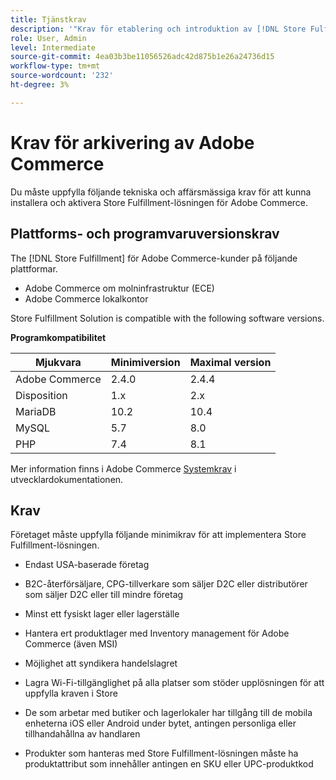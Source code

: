 ```yaml
---
title: Tjänstkrav
description: '"Krav för etablering och introduktion av [!DNL Store Fulfillment Manager] service"'
role: User, Admin
level: Intermediate
source-git-commit: 4ea03b3be11056526adc42d875b1e26a24736d15
workflow-type: tm+mt
source-wordcount: '232'
ht-degree: 3%

---
```



# Krav för arkivering av Adobe Commerce

Du måste uppfylla följande tekniska och affärsmässiga krav för att kunna installera och aktivera Store Fulfillment-lösningen för Adobe Commerce.

## Plattforms- och programvaruversionskrav

The [!DNL Store Fulfillment] för Adobe Commerce-kunder på följande plattformar.

* Adobe Commerce om molninfrastruktur (ECE)
* Adobe Commerce lokalkontor

Store Fulfillment Solution is compatible with the following software versions.

**Programkompatibilitet**

| **Mjukvara** | **Minimiversion** | **Maximal version** |
|----------------|---------------------|---------------------|
| Adobe Commerce | 2.4.0 | 2.4.4 |
| Disposition | 1.x | 2.x |
| MariaDB | 10.2 | 10.4 |
| MySQL | 5.7 | 8.0 |
| PHP | 7.4 | 8.1 |

Mer information finns i Adobe Commerce [Systemkrav](https://devdocs.magento.com/guides/v2.4/install-gde/system-requirements.html) i utvecklardokumentationen.

## Krav

Företaget måste uppfylla följande minimikrav för att implementera Store Fulfillment-lösningen.

* Endast USA-baserade företag

* B2C-återförsäljare, CPG-tillverkare som säljer D2C eller distributörer som säljer D2C eller till mindre företag

* Minst ett fysiskt lager eller lagerställe

* Hantera ert produktlager med Inventory management för Adobe Commerce (även MSI)

* Möjlighet att syndikera handelslagret

* Lagra Wi-Fi-tillgänglighet på alla platser som stöder upplösningen för att uppfylla kraven i Store

* De som arbetar med butiker och lagerlokaler har tillgång till de mobila enheterna iOS eller Android under bytet, antingen personliga eller tillhandahållna av handlaren

* Produkter som hanteras med Store Fulfillment-lösningen måste ha produktattribut som innehåller antingen en SKU eller UPC-produktkod
